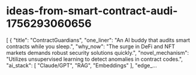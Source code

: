 # ideas-from-smart-contract-audi-1756293060656
[ { "title": "ContractGuardians", "one_liner": "An AI buddy that audits smart contracts while you sleep.", "why_now": "The surge in DeFi and NFT markets demands robust security solutions quickly.", "novel_mechanism": "Utilizes unsupervised learning to detect anomalies in contract codes.", "ai_stack": [ "Claude/GPT", "RAG", "Embeddings" ], "edge_...
